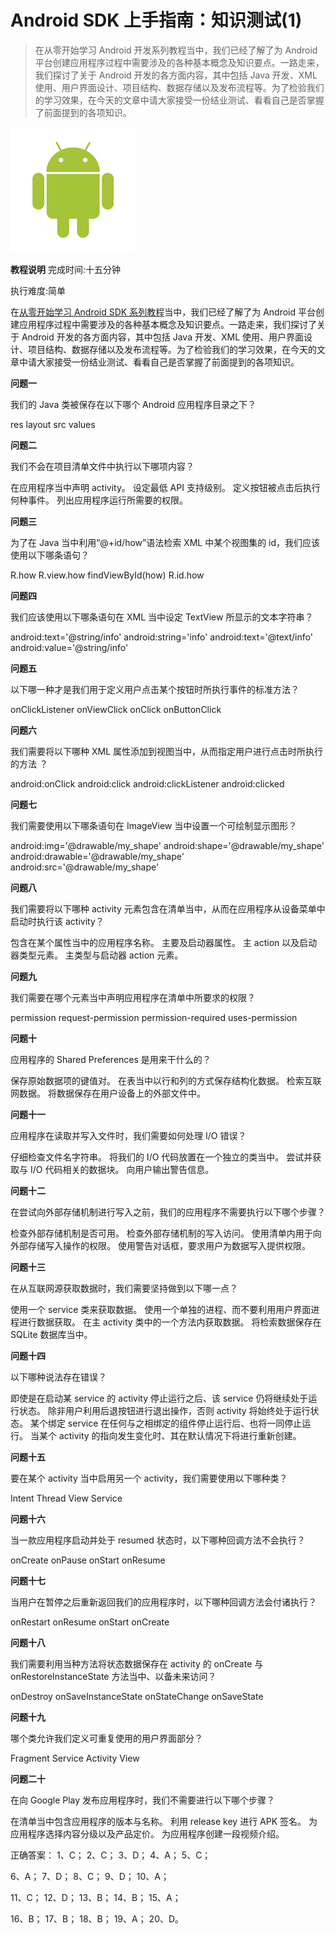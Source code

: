 # Android SDK 上手指南：知识测试(1)

> 在从零开始学习 Android 开发系列教程当中，我们已经了解了为 Android 平台创建应用程序过程中需要涉及的各种基本概念及知识要点。一路走来，我们探讨了关于 Android 开发的各方面内容，其中包括 Java 开发、XML 使用、用户界面设计、项目结构、数据存储以及发布流程等。为了检验我们的学习效果，在今天的文章中请大家接受一份结业测试、看看自己是否掌握了前面提到的各项知识。

![](images/38.png)

**教程说明**
完成时间:十五分钟

执行难度:简单

在[从零开始学习 Android SDK 系列教程](http://mobile.51cto.com/android-420819.htm)当中，我们已经了解了为 Android 平台创建应用程序过程中需要涉及的各种基本概念及知识要点。一路走来，我们探讨了关于 Android 开发的各方面内容，其中包括 Java 开发、XML 使用、用户界面设计、项目结构、数据存储以及发布流程等。为了检验我们的学习效果，在今天的文章中请大家接受一份结业测试、看看自己是否掌握了前面提到的各项知识。

**问题一**

我们的 Java 类被保存在以下哪个 Android 应用程序目录之下？

res
layout
src
values

**问题二**

我们不会在项目清单文件中执行以下哪项内容？

在应用程序当中声明 activity。
设定最低 API 支持级别。
定义按钮被点击后执行何种事件。
列出应用程序运行所需要的权限。

**问题三**

为了在 Java 当中利用“@+id/how”语法检索 XML 中某个视图集的 id，我们应该使用以下哪条语句？

R.how
R.view.how
findViewById(how)
R.id.how

**问题四**

我们应该使用以下哪条语句在 XML 当中设定 TextView 所显示的文本字符串？

android:text='@string/info'
android:string='info'
android:text='@text/info'
android:value='@string/info'

**问题五**

以下哪一种才是我们用于定义用户点击某个按钮时所执行事件的标准方法？

onClickListener
onViewClick
onClick
onButtonClick

**问题六**

我们需要将以下哪种 XML 属性添加到视图当中，从而指定用户进行点击时所执行的方法 ？

android:onClick
android:click
android:clickListener
android:clicked

**问题七**

我们需要使用以下哪条语句在 ImageView 当中设置一个可绘制显示图形？

android:img='@drawable/my_shape'
android:shape='@drawable/my_shape'
android:drawable='@drawable/my_shape'
android:src='@drawable/my_shape'

**问题八**

我们需要将以下哪种 activity 元素包含在清单当中，从而在应用程序从设备菜单中启动时执行该 activity？

包含在某个属性当中的应用程序名称。
主要及启动器属性。
主 action 以及启动器类型元素。
主类型与启动器 action 元素。

**问题九**

我们需要在哪个元素当中声明应用程序在清单中所要求的权限？

permission
request-permission
permission-required
uses-permission

**问题十**

应用程序的 Shared Preferences 是用来干什么的？

保存原始数据项的键值对。
在表当中以行和列的方式保存结构化数据。
检索互联网数据。
将数据保存在用户设备上的外部文件中。

**问题十一**

应用程序在读取并写入文件时，我们需要如何处理 I/O 错误？

仔细检查文件名字符串。
将我们的 I/O 代码放置在一个独立的类当中。
尝试并获取与 I/O 代码相关的数据块。
向用户输出警告信息。

**问题十二**

在尝试向外部存储机制进行写入之前，我们的应用程序不需要执行以下哪个步骤？

检查外部存储机制是否可用。
检查外部存储机制的写入访问。
使用清单内用于向外部存储写入操作的权限。
使用警告对话框，要求用户为数据写入提供权限。

**问题十三**

在从互联网源获取数据时，我们需要坚持做到以下哪一点？

使用一个 service 类来获取数据。
使用一个单独的进程、而不要利用用户界面进程进行数据获取。
在主 activity 类中的一个方法内获取数据。
将检索数据保存在 SQLite 数据库当中。

**问题十四**

以下哪种说法存在错误？

即使是在启动某 service 的 activity 停止运行之后、该 service 仍将继续处于运行状态。
除非用户利用后退按钮进行退出操作，否则 activity 将始终处于运行状态。
某个绑定 service 在任何与之相绑定的组件停止运行后、也将一同停止运行。
当某个 activity 的指向发生变化时、其在默认情况下将进行重新创建。

**问题十五**

要在某个 activity 当中启用另一个 activity，我们需要使用以下哪种类？

Intent
Thread
View
Service

**问题十六**

当一款应用程序启动并处于 resumed 状态时，以下哪种回调方法不会执行？

onCreate
onPause
onStart
onResume

**问题十七**

当用户在暂停之后重新返回我们的应用程序时，以下哪种回调方法会付诸执行？

onRestart
onResume
onStart
onCreate

**问题十八**

我们需要利用当种方法将状态数据保存在 activity 的 onCreate 与 onRestoreInstanceState 方法当中、以备未来访问？

onDestroy
onSaveInstanceState
onStateChange
onSaveState

**问题十九**

哪个类允许我们定义可重复使用的用户界面部分？

Fragment
Service
Activity
View

**问题二十**

在向 Google Play 发布应用程序时，我们不需要进行以下哪个步骤？

在清单当中包含应用程序的版本与名称。
利用 release key 进行 APK 签名。
为应用程序选择内容分级以及产品定价。
为应用程序创建一段视频介绍。

正确答案：
1、C；
2、C；
3、D；
4、A；
5、C；

6、A；
7、D；
8、C；
9、D；
10、A；

11、C；
12、D；
13、B；
14、B；
15、A；

16、B；
17、B；
18、B；
19、A；
20、D。